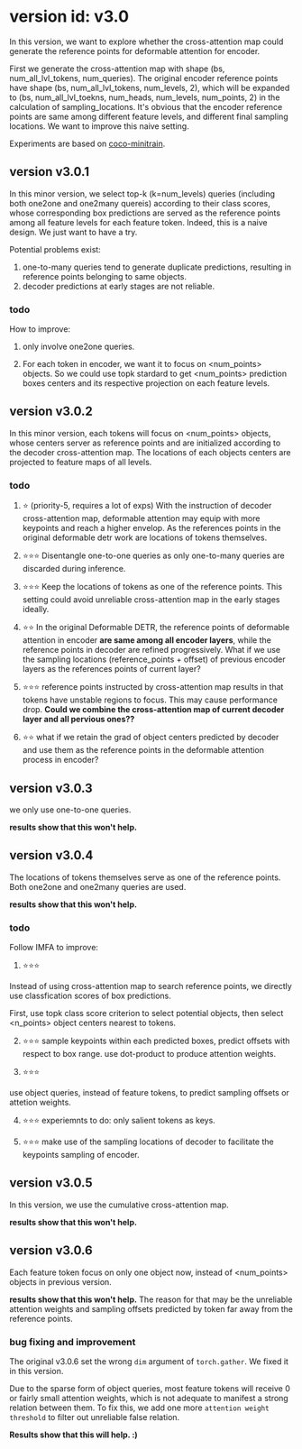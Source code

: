 # version id: v3.0
In this version, we want to explore whether the cross-attention map could generate the reference points for deformable attention for encoder.

First we generate the cross-attention map with shape (bs, num_all_lvl_tokens, num_queries). The original encoder reference points have shape (bs, num_all_lvl_tokens, num_levels, 2), which will be expanded to (bs, num_all_lvl_toekns, num_heads, num_levels, num_points, 2) in the calculation of sampling_locations. It's obvious that the encoder reference points are same among different feature levels, and different final sampling locations. We want to improve this naive setting.

Experiments are based on [coco-minitrain](https://github.com/giddyyupp/coco-minitrain).


## version v3.0.1
In this minor version, we select top-k (k=num_levels) queries (including both one2one and one2many quereis) according to their class scores, whose corresponding box predictions are served as the reference points among all feature levels for each feature token. Indeed, this is a naive design. We just want to have a try.

Potential problems exist:
1. one-to-many queries tend to generate duplicate predictions, resulting in reference points belonging to same objects.
2. decoder predictions at early stages are not reliable.

### todo
How to improve:
1. only involve one2one queries.

2. For each token in encoder, we want it to focus on <num_points> objects. So we could use topk stardard to get <num_points> prediction boxes centers and its respective projection on each feature levels.

## version v3.0.2
In this minor version, each tokens will focus on <num_points> objects, whose centers server as reference points and are initialized according to the decoder cross-attention map. The locations of each objects centers are projected to feature maps of all levels.


### todo
1. ⭐
(priority-5, requires a lot of exps)
With the instruction of decoder cross-attention map, deformable attention may equip with more keypoints and reach a higher envelop. As the references points in the original deformable detr work are locations of tokens themselves. 

2. ⭐⭐⭐
Disentangle one-to-one queries as only one-to-many queries are discarded during inference. 

3. ⭐⭐⭐
Keep the locations of tokens as one of the reference points. This setting could avoid unreliable cross-attention map in the early stages ideally. 

4. ⭐⭐
In the original Deformable DETR, the reference points of deformable attention in encoder **are same among all encoder layers**, while the reference points in decoder are refined  progressively.
What if we use the sampling locations (reference_points + offset) of previous encoder layers as the references points of current layer? 

5. ⭐⭐⭐
reference points instructed by cross-attention map results in that  tokens have unstable regions to focus. This may cause performance drop. **Could we combine the cross-attention map of current decoder layer and all pervious ones??**

6. ⭐⭐
what if we retain the grad of object centers predicted by decoder and use them as the reference points in the deformable attention process in encoder?

## version v3.0.3
we only use one-to-one queries.

**results show that this won't help.**

## version v3.0.4
The locations of tokens themselves serve as one of the reference points. Both one2one and one2many queries are used.

**results show that this won't help.**

### todo
Follow IMFA to improve:
1. ⭐⭐⭐

Instead of using cross-attention map to search reference points, we directly use classfication scores of box predictions.

First, use topk class score criterion to select potential objects, then select <n_points> object centers nearest to tokens.

2. ⭐⭐⭐
sample keypoints within each predicted boxes, predict offsets with respect to box range. use dot-product to produce attention weights.

3. ⭐⭐⭐

use object queries, instead of feature tokens, to predict sampling offsets or attetion weights.

4. ⭐⭐⭐
experiemnts to do: only salient tokens as keys.

5. ⭐⭐⭐
make use of the sampling locations of decoder to facilitate the keypoints sampling of encoder.

## version v3.0.5
In this version, we use the cumulative cross-attention map.

**results show that this won't help.**


## version v3.0.6
Each feature token focus on only one object now, instead of <num_points> objects in previous version.

**results show that this won't help.** The reason for that may be the unreliable attention weights and sampling offsets predicted by token far away from the reference points.

### bug fixing and improvement
The original v3.0.6 set the wrong  `dim` argument of `torch.gather`. We fixed it in this version.

Due to the sparse form of object queries, most feature tokens will receive 0 or fairly small attention weights, which is not adequate to manifest a strong relation between them. To fix this, we add one more `attention weight threshold` to filter out unreliable false relation.

**Results show that this will help. :)** 